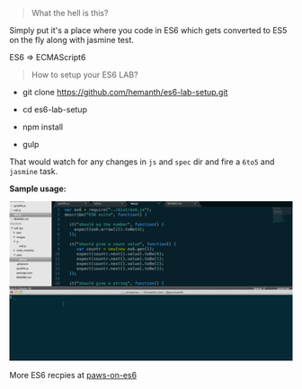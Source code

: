 > What the hell is this?

Simply put it's a place where you code in ES6 which gets converted to ES5 on the fly along with jasmine test.

ES6 => ECMAScript6

> How to setup your ES6 LAB?

* git clone https://github.com/hemanth/es6-lab-setup.git

* cd es6-lab-setup

* npm install 

* gulp

That would watch for any changes in `js` and `spec` dir and fire a `6to5` and `jasmine` task.


__Sample usage:__

![](/images/es6-lab.gif)


More ES6 recpies at [paws-on-es6](https://github.com/hemanth/paws-on-es6)

